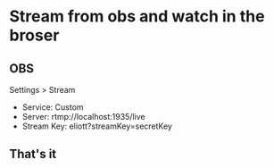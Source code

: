 # Stream from obs and watch in the broser

## OBS

Settings > Stream

- Service: Custom
- Server: rtmp://localhost:1935/live
- Stream Key: eliott?streamKey=secretKey

## That's it
